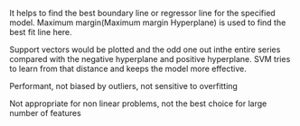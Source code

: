 It helps to find the best boundary line or regressor line for the specified model. 
Maximum margin(Maximum margin Hyperplane) is used to find the best fit line here. 

Support vectors would be plotted and the odd one out inthe entire series compared with the negative hyperplane and positive hyperplane. SVM tries to learn from that distance and keeps the model more effective.

Performant, not biased by outliers,
not sensitive to overfitting


Not appropriate for non linear problems, not
the best choice for large number of features

